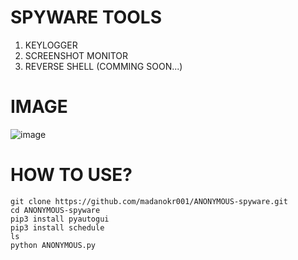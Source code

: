 # SPYWARE TOOLS
1. KEYLOGGER
2. SCREENSHOT MONITOR
3. REVERSE SHELL (COMMING SOON...)


# IMAGE
![image](https://github.com/user-attachments/assets/95d0190a-ff4d-41b0-83f2-e59fbca6c46f)

# HOW TO USE?


```
git clone https://github.com/madanokr001/ANONYMOUS-spyware.git
cd ANONYMOUS-spyware
pip3 install pyautogui
pip3 install schedule
ls
python ANONYMOUS.py
```


